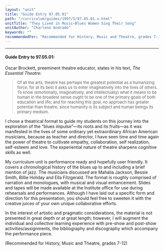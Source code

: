 ```yaml
---
layout: "unit"
title: "Guide Entry 97.05.01"
path: "/curriculum/guides/1997/5/97.05.01.x.html"
unitTitle: "They Lived in Music—Blues Women Sing Their Song"
unitAuthor: "Charlene Andrade"
keywords: ""
recommendedFor: "Recommended for History, Music and Theatre, grades 7-12"
---
```

<body>
<hr/>
 <h4>
  Guide Entry to 97.05.01:
 </h4>
 Oscar Brockett, preeminent theatre educator, states in his text,
 <i>
  The Essential
 </i>
 <i>
  Theatre:
 </i>
<blockquote>
  <font size="-1">
   Of all the arts, theatre has perhaps the greatest potential as a humanizing force, for at its best it asks us to enter imaginatively into the lives of others. To know (emotionally, imaginatively, and intellectually) what it means to be human in the broadest sense ought to be one of the primary goals of both education and life; and for reaching this goal, no approach has greater potential than theatre, since humanity is its subject and human beings its primary medium.
</font>
 </blockquote>
 I chose a theatrical format to guide my students on this journey into the exploration of the “blues impulse”—its roots and its fruits—as it was manifested in the lives of some ordinary yet extraordinary African American musicians, because as teacher and director, I have seen time and time again the power of theatre to cultivate empathy, collaboration, self realization, self-esteem and love. The experiential nature of theatre sharpens cognitive skills as well.
 <p>
  My curriculum unit is performance ready and hopefully user friendly. It covers a chronological history of the blues up to and including a brief mention of jazz. The musicians discussed are Mahalia Jackson, Bessie Smith, Billie Holiday and Ella Fitzgerald. The format is roughly comprised of narration and monologues, with musical and visual enhancement. Slides and tapes will be made available at the Institute office for use during rehearsals and performances. Although I have laid out a specific form and direction for this presentation, you should feel free to sweeten it with the creative juices of your own unique collaborative efforts.
 </p>
 <p>
  In the interest of artistic and pragmatic considerations, the material is not presented in great depth or at great length; however, I will augment the individual and collective learning experience with pre-show and post-show activities/assignments, the bibliography and discography which accompany the performance piece.
 </p>
 <p>
  (Recommended for History, Music and Theatre, grades 7-12)
 </p>

</body>